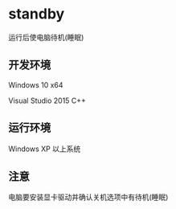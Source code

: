 # standby
运行后使电脑待机(睡眠)

## 开发环境
Windows 10 x64

Visual Studio 2015 C++

## 运行环境
Windows XP 以上系统

## 注意
电脑要安装显卡驱动并确认关机选项中有待机(睡眠)
